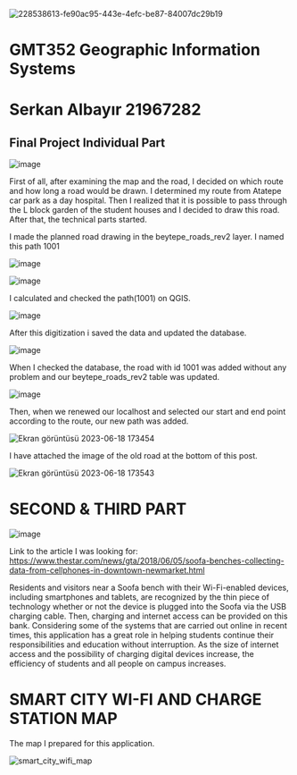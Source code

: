 ![228538613-fe90ac95-443e-4efc-be87-84007dc29b19](https://github.com/GMT-352/final-project-individual-serkanalbayir/assets/115184884/5a6b1d30-1e91-4992-91c6-b505dd8a2db4)

# **GMT352 Geographic Information Systems**

# Serkan Albayır 21967282

## **Final Project Individual Part**

![image](https://github.com/GMT-352/final-project-individual-serkanalbayir/assets/115184884/55d0535d-308e-4e2a-9485-0bd62a70a9a4)

First of all, after examining the map and the road, I decided on which route and how long a road would be drawn. I determined my route from Atatepe car park as a day hospital. Then I realized that it is possible to pass through the L block garden of the student houses and I decided to draw this road. After that, the technical parts started.

I made the planned road drawing in the beytepe_roads_rev2 layer. I named this path 1001

![image](https://github.com/GMT-352/final-project-individual-serkanalbayir/assets/115184884/2f8eeb10-8541-4cc1-867a-842f10e512d7)

![image](https://github.com/GMT-352/final-project-individual-serkanalbayir/assets/115184884/34d6584f-db27-42c4-a520-d5ec97597162)

I calculated and checked the path(1001) on QGIS.

![image](https://github.com/GMT-352/final-project-individual-serkanalbayir/assets/115184884/178b5929-d992-404f-bbf1-f765ccb91006)

After this digitization i saved the data and updated the database.

![image](https://github.com/GMT-352/final-project-individual-serkanalbayir/assets/115184884/a4cb6979-16f5-4d4b-bc8f-67a1ba044ec6)

When I checked the database, the road with id 1001 was added without any problem and our beytepe_roads_rev2 table was updated.

![image](https://github.com/GMT-352/final-project-individual-serkanalbayir/assets/115184884/4d4993d9-f630-4c07-a563-f45771cb23d8)

Then, when we renewed our localhost and selected our start and end point according to the route, our new path was added.

![Ekran görüntüsü 2023-06-18 173454](https://github.com/GMT-352/final-project-individual-serkanalbayir/assets/115184884/3c3c0def-1984-402d-b2c0-8629b5b19c0d)

I have attached the image of the old road at the bottom of this post.

![Ekran görüntüsü 2023-06-18 173543](https://github.com/GMT-352/final-project-individual-serkanalbayir/assets/115184884/38fdc922-ee10-495c-b9ec-448b7c791308)

# SECOND & THIRD PART

![image](https://github.com/GMT-352/final-project-groups-its-b/assets/115184884/76a15eab-4614-4d24-89f9-277147598e97)

Link to the article I was looking for: https://www.thestar.com/news/gta/2018/06/05/soofa-benches-collecting-data-from-cellphones-in-downtown-newmarket.html

Residents and visitors near a Soofa bench with their Wi-Fi-enabled devices, including smartphones and tablets, are recognized by the thin piece of technology whether or not the device is plugged into the Soofa via the USB charging cable. Then, charging and internet access can be provided on this bank. Considering some of the systems that are carried out online in recent times, this application has a great role in helping students continue their responsibilities and education without interruption. As the size of internet access and the possibility of charging digital devices increase, the efficiency of students and all people on campus increases.

# SMART CITY WI-FI AND CHARGE STATION MAP

The map I prepared for this application.

![smart_city_wifi_map](https://github.com/GMT-352/final-project-groups-its-b/assets/115184884/66aacc61-91cc-4c45-ad64-9a984986a343)
